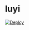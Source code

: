# luyi
[![Deploy](https://www.herokucdn.com/deploy/button.png)](https://dashboard.heroku.com/new?template=https://github.com/baiqi27/luyi)
